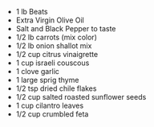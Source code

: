 * 1 lb Beats
* Extra Virgin Olive Oil
* Salt and Black Pepper to taste
* 1/2 lb carrots (mix color)
* 1/2 lb onion shallot mix
* 1/2 cup citrus vinaigrette
* 1 cup israeli couscous
* 1 clove garlic
* 1 large sprig thyme
* 1/2 tsp dried chile flakes
* 1/2 cup salted roasted sunflower seeds
* 1 cup cilantro leaves
* 1/2 cup crumbled feta